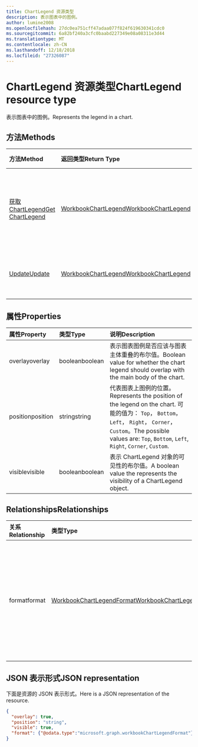```yaml
---
title: ChartLegend 资源类型
description: 表示图表中的图例。
author: lumine2008
ms.openlocfilehash: 27dc0ea751cff47adaa077f824f619630341cdc0
ms.sourcegitcommit: 6a82bf240a3cfc0baabd227349e08a08311e3d44
ms.translationtype: MT
ms.contentlocale: zh-CN
ms.lasthandoff: 12/18/2018
ms.locfileid: "27326087"
---
```

# <a name="chartlegend-resource-type"></a><span data-ttu-id="3752c-103">ChartLegend 资源类型</span><span class="sxs-lookup"><span data-stu-id="3752c-103">ChartLegend resource type</span></span>

<span data-ttu-id="3752c-104">表示图表中的图例。</span><span class="sxs-lookup"><span data-stu-id="3752c-104">Represents the legend in a chart.</span></span>


## <a name="methods"></a><span data-ttu-id="3752c-105">方法</span><span class="sxs-lookup"><span data-stu-id="3752c-105">Methods</span></span>

| <span data-ttu-id="3752c-106">方法</span><span class="sxs-lookup"><span data-stu-id="3752c-106">Method</span></span>           | <span data-ttu-id="3752c-107">返回类型</span><span class="sxs-lookup"><span data-stu-id="3752c-107">Return Type</span></span>    |<span data-ttu-id="3752c-108">说明</span><span class="sxs-lookup"><span data-stu-id="3752c-108">Description</span></span>|
|:---------------|:--------|:----------|
|[<span data-ttu-id="3752c-109">获取 ChartLegend</span><span class="sxs-lookup"><span data-stu-id="3752c-109">Get ChartLegend</span></span>](../api/chartlegend-get.md) | [<span data-ttu-id="3752c-110">WorkbookChartLegend</span><span class="sxs-lookup"><span data-stu-id="3752c-110">WorkbookChartLegend</span></span>](chartlegend.md) |<span data-ttu-id="3752c-111">读取 chartlegend 对象的属性和关系。</span><span class="sxs-lookup"><span data-stu-id="3752c-111">Read properties and relationships of chartLegend object.</span></span>|
|[<span data-ttu-id="3752c-112">Update</span><span class="sxs-lookup"><span data-stu-id="3752c-112">Update</span></span>](../api/chartlegend-update.md) | [<span data-ttu-id="3752c-113">WorkbookChartLegend</span><span class="sxs-lookup"><span data-stu-id="3752c-113">WorkbookChartLegend</span></span>](chartlegend.md) |<span data-ttu-id="3752c-114">更新 chartlegend 对象。</span><span class="sxs-lookup"><span data-stu-id="3752c-114">Update ChartLegend object.</span></span> |

## <a name="properties"></a><span data-ttu-id="3752c-115">属性</span><span class="sxs-lookup"><span data-stu-id="3752c-115">Properties</span></span>
| <span data-ttu-id="3752c-116">属性</span><span class="sxs-lookup"><span data-stu-id="3752c-116">Property</span></span>     | <span data-ttu-id="3752c-117">类型</span><span class="sxs-lookup"><span data-stu-id="3752c-117">Type</span></span>   |<span data-ttu-id="3752c-118">说明</span><span class="sxs-lookup"><span data-stu-id="3752c-118">Description</span></span>|
|:---------------|:--------|:----------|
|<span data-ttu-id="3752c-119">overlay</span><span class="sxs-lookup"><span data-stu-id="3752c-119">overlay</span></span>|<span data-ttu-id="3752c-120">boolean</span><span class="sxs-lookup"><span data-stu-id="3752c-120">boolean</span></span>|<span data-ttu-id="3752c-121">表示图表图例是否应该与图表主体重叠的布尔值。</span><span class="sxs-lookup"><span data-stu-id="3752c-121">Boolean value for whether the chart legend should overlap with the main body of the chart.</span></span>|
|<span data-ttu-id="3752c-122">position</span><span class="sxs-lookup"><span data-stu-id="3752c-122">position</span></span>|<span data-ttu-id="3752c-123">string</span><span class="sxs-lookup"><span data-stu-id="3752c-123">string</span></span>|<span data-ttu-id="3752c-124">代表图表上图例的位置。</span><span class="sxs-lookup"><span data-stu-id="3752c-124">Represents the position of the legend on the chart.</span></span> <span data-ttu-id="3752c-125">可能的值为： `Top`， `Bottom`， `Left`， `Right`， `Corner`， `Custom`。</span><span class="sxs-lookup"><span data-stu-id="3752c-125">The possible values are: `Top`, `Bottom`, `Left`, `Right`, `Corner`, `Custom`.</span></span>|
|<span data-ttu-id="3752c-126">visible</span><span class="sxs-lookup"><span data-stu-id="3752c-126">visible</span></span>|<span data-ttu-id="3752c-127">boolean</span><span class="sxs-lookup"><span data-stu-id="3752c-127">boolean</span></span>|<span data-ttu-id="3752c-128">表示 ChartLegend 对象的可见性的布尔值。</span><span class="sxs-lookup"><span data-stu-id="3752c-128">A boolean value the represents the visibility of a ChartLegend object.</span></span>|

## <a name="relationships"></a><span data-ttu-id="3752c-129">Relationships</span><span class="sxs-lookup"><span data-stu-id="3752c-129">Relationships</span></span>
| <span data-ttu-id="3752c-130">关系</span><span class="sxs-lookup"><span data-stu-id="3752c-130">Relationship</span></span> | <span data-ttu-id="3752c-131">类型</span><span class="sxs-lookup"><span data-stu-id="3752c-131">Type</span></span>   |<span data-ttu-id="3752c-132">说明</span><span class="sxs-lookup"><span data-stu-id="3752c-132">Description</span></span>|
|:---------------|:--------|:----------|
|<span data-ttu-id="3752c-133">format</span><span class="sxs-lookup"><span data-stu-id="3752c-133">format</span></span>|[<span data-ttu-id="3752c-134">WorkbookChartLegendFormat</span><span class="sxs-lookup"><span data-stu-id="3752c-134">WorkbookChartLegendFormat</span></span>](chartlegendformat.md)|<span data-ttu-id="3752c-p102">表示图表图例的格式，包括填充和字体格式。只读。</span><span class="sxs-lookup"><span data-stu-id="3752c-p102">Represents the formatting of a chart legend, which includes fill and font formatting. Read-only.</span></span>|

## <a name="json-representation"></a><span data-ttu-id="3752c-137">JSON 表示形式</span><span class="sxs-lookup"><span data-stu-id="3752c-137">JSON representation</span></span>

<span data-ttu-id="3752c-138">下面是资源的 JSON 表示形式。</span><span class="sxs-lookup"><span data-stu-id="3752c-138">Here is a JSON representation of the resource.</span></span>

<!-- {
  "blockType": "resource",
  "baseType": "microsoft.graph.entity",
  "optionalProperties": [

  ],
  "@odata.type": "microsoft.graph.workbookChartLegend"
}-->

```json
{
  "overlay": true,
  "position": "string",
  "visible": true,
  "format": {"@odata.type":"microsoft.graph.workbookChartLegendFormat"}
}

```

<!-- uuid: 8fcb5dbc-d5aa-4681-8e31-b001d5168d79
2015-10-25 14:57:30 UTC -->
<!-- {
  "type": "#page.annotation",
  "description": "ChartLegend resource",
  "keywords": "",
  "section": "documentation",
  "tocPath": ""
}-->